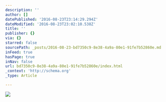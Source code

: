 ```yaml
---
description: ''
author: []
datePublished: '2016-08-23T23:14:29.294Z'
dateModified: '2016-08-23T23:02:10.538Z'
title: ''
publisher: {}
via: {}
starred: false
sourcePath: _posts/2016-08-23-bd7350c9-8e38-4a9a-80e1-91fe7b52860e.md
inFeed: true
hasPage: true
inNav: false
url: bd7350c9-8e38-4a9a-80e1-91fe7b52860e/index.html
_context: 'http://schema.org'
_type: Article

---
```

![](https://the-grid-user-content.s3-us-west-2.amazonaws.com/7d46c25a-c90a-47e4-b4e6-5e569c0fdf2f.jpg)
